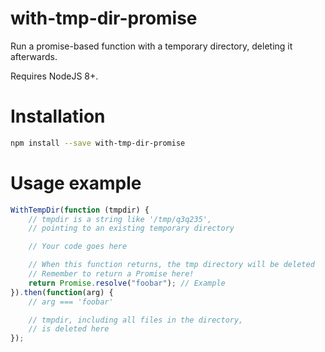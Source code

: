 # with-tmp-dir-promise
Run a promise-based function with a temporary directory, deleting it afterwards.

Requires NodeJS 8+.

# Installation

```sh
npm install --save with-tmp-dir-promise
```

# Usage example

```js
WithTempDir(function (tmpdir) {
    // tmpdir is a string like '/tmp/q3q235',
    // pointing to an existing temporary directory

    // Your code goes here

    // When this function returns, the tmp directory will be deleted
    // Remember to return a Promise here!
    return Promise.resolve("foobar"); // Example
}).then(function(arg) {
    // arg === 'foobar'

    // tmpdir, including all files in the directory,
    // is deleted here
});
```
